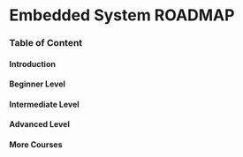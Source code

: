 # Embedded System ROADMAP



### Table of Content

#### Introduction
#### Beginner Level
#### Intermediate Level
#### Advanced Level
#### More Courses


